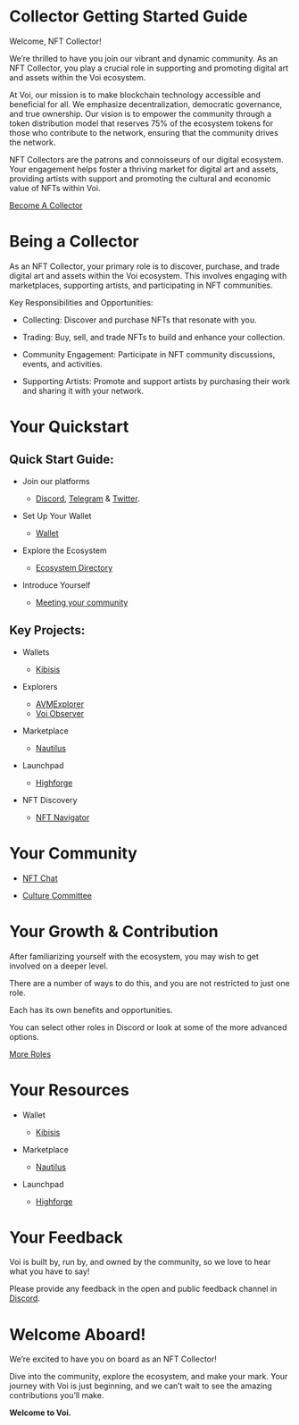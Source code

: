 # Collector Getting Started Guide

Welcome, NFT Collector! 

We’re thrilled to have you join our vibrant and dynamic community. As an NFT Collector, you play a crucial role in supporting and promoting digital art and assets within the Voi ecosystem.

At Voi, our mission is to make blockchain technology accessible and beneficial for all. We emphasize decentralization, democratic governance, and true ownership. Our vision is to empower the community through a token distribution model that reserves 75% of the ecosystem tokens for those who contribute to the network, ensuring that the community drives the network.

NFT Collectors are the patrons and connoisseurs of our digital ecosystem. Your engagement helps foster a thriving market for digital art and assets, providing artists with support and promoting the cultural and economic value of NFTs within Voi.

[Become A Collector](https://discord.com/channels/1055863853633785857/1157678590196973728/1257675380454723604)

# Being a Collector

As an NFT Collector, your primary role is to discover, purchase, and trade digital art and assets within the Voi ecosystem. This involves engaging with marketplaces, supporting artists, and participating in NFT communities.

Key Responsibilities and Opportunities:

- Collecting: Discover and purchase NFTs that resonate with you.

- Trading: Buy, sell, and trade NFTs to build and enhance your collection.

- Community Engagement: Participate in NFT community discussions, events, and activities.

- Supporting Artists: Promote and support artists by purchasing their work and sharing it with your network.


# Your Quickstart

## Quick Start Guide:

- Join our platforms 
    - [Discord](https://discord.gg/vnFbrJrHeW), [Telegram](https://t.me/VoiOfficial) & [Twitter](https://x.com/Voi_Net).

- Set Up Your Wallet
    - [Wallet](https://kibis.is/)

- Explore the Ecosystem
    - [Ecosystem Directory](https://airtable.com/apphFYuejZFJJG0i6/shru2v6BXxUaAEU7O)

- Introduce Yourself
    - [Meeting your community](https://discord.com/channels/1055863853633785857/1232372948459847690)

## Key Projects:

- Wallets
    - [Kibisis](https://kibis.is/)

- Explorers
    - [AVMExplorer](https://avmexplorer.com/)
    - [Voi Observer](https://voi.observer/explorer/home)

- Marketplace
    - [Nautilus](https://nautilus.sh/)

- Launchpad
    - [Highforge](https://highforge.io/explore)

- NFT Discovery
    - [NFT Navigator](https://nftnavigator.xyz/)

# Your Community

- [NFT Chat](https://discord.com/channels/1055863853633785857/1232372948459847690)

- [Culture Committee](../governance/committees/nfts.md)

# Your Growth & Contribution

After familiarizing yourself with the ecosystem, you may wish to get involved on a deeper level. 

There are a number of ways to do this, and you are not restricted to just one role. 

Each has its own benefits and opportunities. 

You can select other roles in Discord or look at some of the more advanced options.

[More Roles](become-a-rebel.md)

# Your Resources

- Wallet
    - [Kibisis](https://kibis.is/)

- Marketplace
    - [Nautilus](https://nautilus.sh/)

- Launchpad
    - [Highforge](https://highforge.io/explore)

# Your Feedback

Voi is built by, run by, and owned by the community, so we love to hear what you have to say! 

Please provide any feedback in the open and public feedback channel in [Discord](https://discord.com/channels/1055863853633785857/1201927574289403974).

# Welcome Aboard!

We’re excited to have you on board as an NFT Collector! 

Dive into the community, explore the ecosystem, and make your mark. Your journey with Voi is just beginning, and we can’t wait to see the amazing contributions you’ll make.

**Welcome to Voi.**